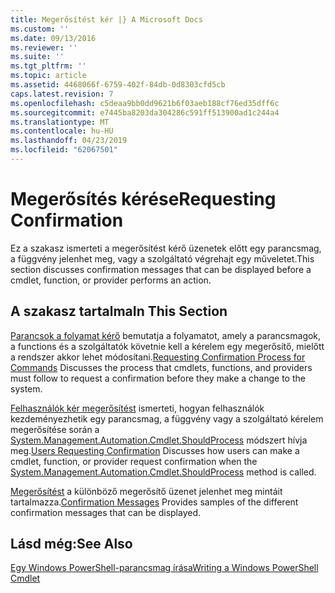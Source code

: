 ```yaml
---
title: Megerősítést kér |} A Microsoft Docs
ms.custom: ''
ms.date: 09/13/2016
ms.reviewer: ''
ms.suite: ''
ms.tgt_pltfrm: ''
ms.topic: article
ms.assetid: 4468066f-6759-402f-84db-0d8303cfd5cb
caps.latest.revision: 7
ms.openlocfilehash: c5deaa9bb0dd9621b6f03aeb188cf76ed35dff6c
ms.sourcegitcommit: e7445ba8203da304286c591ff513900ad1c244a4
ms.translationtype: MT
ms.contentlocale: hu-HU
ms.lasthandoff: 04/23/2019
ms.locfileid: "62067501"
---
```

# <a name="requesting-confirmation"></a><span data-ttu-id="198be-102">Megerősítés kérése</span><span class="sxs-lookup"><span data-stu-id="198be-102">Requesting Confirmation</span></span>

<span data-ttu-id="198be-103">Ez a szakasz ismerteti a megerősítést kérő üzenetek előtt egy parancsmag, a függvény jelenhet meg, vagy a szolgáltató végrehajt egy műveletet.</span><span class="sxs-lookup"><span data-stu-id="198be-103">This section discusses confirmation messages that can be displayed before a cmdlet, function, or provider performs an action.</span></span>

## <a name="in-this-section"></a><span data-ttu-id="198be-104">A szakasz tartalma</span><span class="sxs-lookup"><span data-stu-id="198be-104">In This Section</span></span>

<span data-ttu-id="198be-105">[Parancsok a folyamat kérő](./requesting-confirmation-from-cmdlets.md) bemutatja a folyamatot, amely a parancsmagok, a functions és a szolgáltatók követnie kell a kérelem egy megerősítő, mielőtt a rendszer akkor lehet módosítani.</span><span class="sxs-lookup"><span data-stu-id="198be-105">[Requesting Confirmation Process for Commands](./requesting-confirmation-from-cmdlets.md) Discusses the process that cmdlets, functions, and providers must follow to request a confirmation before they make a change to the system.</span></span>

<span data-ttu-id="198be-106">[Felhasználók kér megerősítést](./users-requesting-confirmation.md) ismerteti, hogyan felhasználók kezdeményezhetik egy parancsmag, a függvény vagy a szolgáltató kérelem megerősítése során a [System.Management.Automation.Cmdlet.ShouldProcess](/dotnet/api/System.Management.Automation.Cmdlet.ShouldProcess) módszert hívja meg.</span><span class="sxs-lookup"><span data-stu-id="198be-106">[Users Requesting Confirmation](./users-requesting-confirmation.md) Discusses how users can make a cmdlet, function, or provider request confirmation when the [System.Management.Automation.Cmdlet.ShouldProcess](/dotnet/api/System.Management.Automation.Cmdlet.ShouldProcess) method is called.</span></span>

<span data-ttu-id="198be-107">[Megerősítést](./confirmation-messages.md) a különböző megerősítő üzenet jelenhet meg mintáit tartalmazza.</span><span class="sxs-lookup"><span data-stu-id="198be-107">[Confirmation Messages](./confirmation-messages.md) Provides samples of the different confirmation messages that can be displayed.</span></span>

## <a name="see-also"></a><span data-ttu-id="198be-108">Lásd még:</span><span class="sxs-lookup"><span data-stu-id="198be-108">See Also</span></span>

[<span data-ttu-id="198be-109">Egy Windows PowerShell-parancsmag írása</span><span class="sxs-lookup"><span data-stu-id="198be-109">Writing a Windows PowerShell Cmdlet</span></span>](./writing-a-windows-powershell-cmdlet.md)
